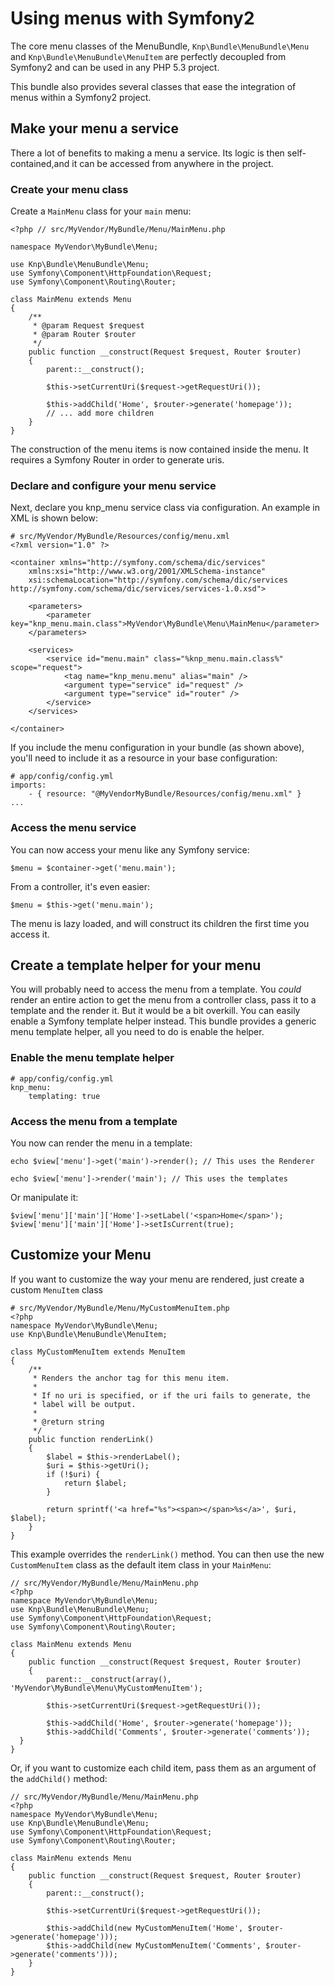Using menus with Symfony2
=========================

The core menu classes of the MenuBundle, `Knp\Bundle\MenuBundle\Menu` and
`Knp\Bundle\MenuBundle\MenuItem`  are perfectly decoupled from Symfony2 and
can be used in any PHP 5.3 project.

This bundle also provides several classes that ease the integration of
menus within a Symfony2 project.

## Make your menu a service

There a lot of benefits to making a menu a service. Its logic is then
self-contained,and it can be accessed from anywhere in the project.

### Create your menu class

Create a `MainMenu` class for your `main` menu:

    <?php // src/MyVendor/MyBundle/Menu/MainMenu.php

    namespace MyVendor\MyBundle\Menu;

    use Knp\Bundle\MenuBundle\Menu;
    use Symfony\Component\HttpFoundation\Request;
    use Symfony\Component\Routing\Router;

    class MainMenu extends Menu
    {
        /**
         * @param Request $request
         * @param Router $router
         */
        public function __construct(Request $request, Router $router)
        {
            parent::__construct();

            $this->setCurrentUri($request->getRequestUri());

            $this->addChild('Home', $router->generate('homepage'));
            // ... add more children
        }
    }

The construction of the menu items is now contained inside the menu.
It requires a Symfony Router in order to generate uris.

### Declare and configure your menu service

Next, declare you knp_menu service class via configuration. An example in XML
is shown below:

    # src/MyVendor/MyBundle/Resources/config/menu.xml
    <?xml version="1.0" ?>

    <container xmlns="http://symfony.com/schema/dic/services"
        xmlns:xsi="http://www.w3.org/2001/XMLSchema-instance"
        xsi:schemaLocation="http://symfony.com/schema/dic/services http://symfony.com/schema/dic/services/services-1.0.xsd">

        <parameters>
            <parameter key="knp_menu.main.class">MyVendor\MyBundle\Menu\MainMenu</parameter>
        </parameters>

        <services>
            <service id="menu.main" class="%knp_menu.main.class%" scope="request">
                <tag name="knp_menu.menu" alias="main" />
                <argument type="service" id="request" />
                <argument type="service" id="router" />
            </service>
        </services>

    </container>

If you include the menu configuration in your bundle (as shown above), you'll
need to include it as a resource in your base configuration:

    # app/config/config.yml
    imports:
        - { resource: "@MyVendorMyBundle/Resources/config/menu.xml" }
    ...

### Access the menu service

You can now access your menu like any Symfony service:

    $menu = $container->get('menu.main');

From a controller, it's even easier:

    $menu = $this->get('menu.main');

The menu is lazy loaded, and will construct its children the first time
you access it.

## Create a template helper for your menu

You will probably need to access the menu from a template.
You _could_ render an entire action to get the menu from a controller class,
pass it to a template and the render it. But it would be a bit overkill.
You can easily enable a Symfony template helper instead. This bundle
provides a generic menu template helper, all you need to do is enable the helper.

### Enable the menu template helper

    # app/config/config.yml
    knp_menu:
        templating: true

### Access the menu from a template

You now can render the menu in a template:

    echo $view['menu']->get('main')->render(); // This uses the Renderer

    echo $view['menu']->render('main'); // This uses the templates

Or manipulate it:

    $view['menu']['main']['Home']->setLabel('<span>Home</span>');
    $view['menu']['main']['Home']->setIsCurrent(true);

## Customize your Menu

If you want to customize the way your menu are rendered, just create a
custom `MenuItem` class

    # src/MyVendor/MyBundle/Menu/MyCustomMenuItem.php
    <?php
    namespace MyVendor\MyBundle\Menu;
    use Knp\Bundle\MenuBundle\MenuItem;

    class MyCustomMenuItem extends MenuItem
    {
        /**
         * Renders the anchor tag for this menu item.
         *
         * If no uri is specified, or if the uri fails to generate, the
         * label will be output.
         *
         * @return string
         */
        public function renderLink()
        {
            $label = $this->renderLabel();
            $uri = $this->getUri();
            if (!$uri) {
                return $label;
            }

            return sprintf('<a href="%s"><span></span>%s</a>', $uri, $label);
        }
    }

This example overrides the `renderLink()` method. You can then use the new
`CustomMenuItem` class as the default item class in your `MainMenu`:

    // src/MyVendor/MyBundle/Menu/MainMenu.php
    <?php
    namespace MyVendor\MyBundle\Menu;
    use Knp\Bundle\MenuBundle\Menu;
    use Symfony\Component\HttpFoundation\Request;
    use Symfony\Component\Routing\Router;

    class MainMenu extends Menu
    {
        public function __construct(Request $request, Router $router)
        {
            parent::__construct(array(), 'MyVendor\MyBundle\Menu\MyCustomMenuItem');

            $this->setCurrentUri($request->getRequestUri());

            $this->addChild('Home', $router->generate('homepage'));
            $this->addChild('Comments', $router->generate('comments'));
      }
    }

Or, if you want to customize each child item, pass them as an argument of
the `addChild()` method:

    // src/MyVendor/MyBundle/Menu/MainMenu.php
    <?php
    namespace MyVendor\MyBundle\Menu;
    use Knp\Bundle\MenuBundle\Menu;
    use Symfony\Component\HttpFoundation\Request;
    use Symfony\Component\Routing\Router;

    class MainMenu extends Menu
    {
        public function __construct(Request $request, Router $router)
        {
            parent::__construct();

            $this->setCurrentUri($request->getRequestUri());

            $this->addChild(new MyCustomMenuItem('Home', $router->generate('homepage')));
            $this->addChild(new MyCustomMenuItem('Comments', $router->generate('comments')));
        }
    }

